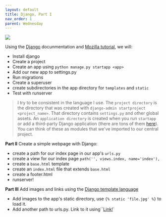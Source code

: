```yaml
---
layout: default
title: Django, Part I 
nav_order: 1
parent: Wednesday 
---
```


![](https://www.marc-richter.info/wp-content/uploads/2018/08/Django_Pony-632x208.png)


Using the [Django](https://docs.djangoproject.com/en/2.2/) docunmentation and [Mozilla tutorial](https://developer.mozilla.org/en-US/docs/Learn/Server-side/Django/Tutorial_local_library_website), we will:
- Install django 
- Create a project
- Create an app using `python manage.py startapp <app>`
- Add our new app to settings.py
- Run migrations 
- Create a superuser
- create subdirectories in the app directory for `templates` and `static`
- Test with runserver

> I try to be consistent in the language I use.  The `project directory` is the directory that was created with `django-admin startproject <project_name>`.  That directory contains `settings.py` and other global assets.  An `application directory` is created when you run `startapp` or add a third-party Django application (there are tons of them [here](https://djangopackages.org/)).  You can think of these as modules that we've imported to our central project. 
  

**Part II**
Create a simple webpage with Django:
- create a path for our index page in our app's `urls.py`
- create a view for our index page `path('', views.index, name='index'),`
- create a `base.html` template
- create an `index.html` file that extends `base.html`
- create a footer.html 
- runserver!

**Part III**
Add images and links using the [Django template language](https://docs.djangoproject.com/en/2.2/ref/templates/language/) 
- Add images to the app's static directory, use `{% static 'file.jpg' %}` to load it. 
- Add another path to urls.py.  Link to it using``<a href="{% url 'path_name' %}">Link!</a>`


